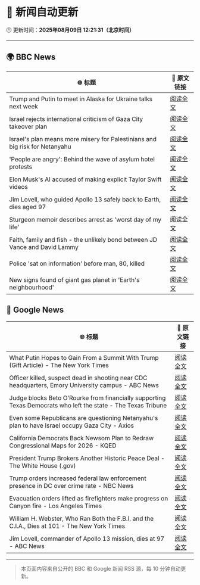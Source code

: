 # 🧠 新闻自动更新

🕒 更新时间：**2025年08月09日 12:21:31（北京时间）**

---

## 🌍 BBC News

| 🌐 标题 | 🔗 原文链接 |
|--------|-------------|
| Trump and Putin to meet in Alaska for Ukraine talks next week | [阅读全文](https://www.bbc.com/news/articles/c1dxed639n7o?at_medium=RSS&at_campaign=rss) |
| Israel rejects international criticism of Gaza City takeover plan | [阅读全文](https://www.bbc.com/news/articles/c207p49wrypo?at_medium=RSS&at_campaign=rss) |
| Israel's plan means more misery for Palestinians and big risk for Netanyahu | [阅读全文](https://www.bbc.com/news/articles/cvgv9jj9np7o?at_medium=RSS&at_campaign=rss) |
| 'People are angry': Behind the wave of asylum hotel protests | [阅读全文](https://www.bbc.com/news/articles/c4gerg74y71o?at_medium=RSS&at_campaign=rss) |
| Elon Musk's AI accused of making explicit Taylor Swift videos | [阅读全文](https://www.bbc.com/news/articles/cwye62e1ndjo?at_medium=RSS&at_campaign=rss) |
| Jim Lovell, who guided Apollo 13 safely back to Earth, dies aged 97 | [阅读全文](https://www.bbc.com/news/articles/cl7y8zq5xpno?at_medium=RSS&at_campaign=rss) |
| Sturgeon memoir describes arrest as 'worst day of my life' | [阅读全文](https://www.bbc.com/news/articles/clyv8n0v75vo?at_medium=RSS&at_campaign=rss) |
| Faith, family and fish - the unlikely bond between JD Vance and David Lammy | [阅读全文](https://www.bbc.com/news/articles/czr68vde7nvo?at_medium=RSS&at_campaign=rss) |
| Police 'sat on information' before man, 80, killed | [阅读全文](https://www.bbc.com/news/articles/cgern08j998o?at_medium=RSS&at_campaign=rss) |
| New signs found of giant gas planet in 'Earth's neighbourhood' | [阅读全文](https://www.bbc.com/news/articles/cx2xezw3dkpo?at_medium=RSS&at_campaign=rss) |

## 📰 Google News

| 🌐 标题 | 🔗 原文链接 |
|--------|-------------|
| What Putin Hopes to Gain From a Summit With Trump (Gift Article) - The New York Times | [阅读全文](https://news.google.com/rss/articles/CBMihgFBVV95cUxObUxyMUJ5OGpDdS1HOTN5SGVQQ1IxTGZTQWJXSTFBVlNFdWpHd2RJa3hfRmpmYzUxSDBvVF9KWnh3MUZUTGlmdllXUktnblRUckd5LUZBZnRwM1VzcmxEX1N0b1lyMU5MbEFJNVhYekk1TU9ncl9JWnZvSmpQUXBkaUZSemhWUQ?oc=5) |
| Officer killed, suspect dead in shooting near CDC headquarters, Emory University campus - ABC News | [阅读全文](https://news.google.com/rss/articles/CBMiowFBVV95cUxQWlVaVy1hTk5qekdTNXdKRHNGS3NSMjlpbm9EZ3JBc3ZkeS1xVTM4OVZwMHFoRnJGdkcyN041QXhNSHkzOUlfNHNBSU9xOUthNHhUUjByak9jSGZJaFN4c1g3ZTBlWC1iaE9zZ2o5UkJIMXlpRm1pVFUybDY2WVpFUUpKNWszTXhCMTBIMHpadk1TZVpzSFRETU1sMzZFSmRrZUs00gGoAUFVX3lxTE56bEJiY1l4Z2s3SG9EMl9iaXlKREFfSUJqZzFuLVpuWi1GY3RNVWNkTmNMQk1iLWdNZzJMRnJZT1NhWTBwbUlkTjctdGlnSmNpQm1vTWhGZFdHcV9GMjJwaExBWVB4SWxlTUl0T1N2UGRmSFIwVmhQZWtvbzJTMXQyUmxBdkxBajl1RUlTNTI1NDRCS1FRTGVPMHh3YXlyOXQ2ZTZud2w4cQ?oc=5) |
| Judge blocks Beto O’Rourke from financially supporting Texas Democrats who left the state - The Texas Tribune | [阅读全文](https://news.google.com/rss/articles/CBMiqAFBVV95cUxPbUROT1BzbDgta3JoQWU0OWJzOTgyN3JkZlJ3QlJwQl9jWFZ3bjNWYUhjRVBTeEVMYV80YkU2MHAtalV1MHZfZXZUdHJrRGJISW1zdTNzNTRhd1VqYVJRSlVfaFU2UE5vcTF1OUZ0TzlBQjRyRi1na1BSSjNVOFFlV1FNN3N6WWtISjFsZ2xjM2pSUFpFSHZxWWJkTG1KX1g3ZkdEWmNVdVg?oc=5) |
| Even some Republicans are questioning Netanyahu's plan to have Israel occupy Gaza City - Axios | [阅读全文](https://news.google.com/rss/articles/CBMihwFBVV95cUxPZHBiclZ1UE5kSktPVTU5aDNmRHk3UFRYdWw1R2xiVmExS2ZVYS01Q1haSWRteGZMZ0xMVFRpbWxtbUZNN3EwS21hOWctVVdBb3VucWhxc19JUldYTkVMaGVYbHJqZVFLcEVjQUVPTUQ0Sm92V0FWY2JwVk5JMDUyRUFDam56VjQ?oc=5) |
| California Democrats Back Newsom Plan to Redraw Congressional Maps for 2026 - KQED | [阅读全文](https://news.google.com/rss/articles/CBMirwFBVV95cUxQaHRJbmxrOUNZbVducmJsNlE4VHY2ZkJYU1JtWnl3N0ZYZ28xTjRzeEEwcUk0emtUc24wejMwMTR5cXRVdE52X1FTX1hjT0NZNTRFVmpNQnZPR21HMkVoQzhzWEU0Vk8ySTNGUGhTb1ZiZE1QQUtmQkpBV0N0eVZRVmppR0ZURGtwOXQyRGhvMFpodnZVY2hjbTIzSUxHVzNLTXJocjVYRXRoWFN1UFE0?oc=5) |
| President Trump Brokers Another Historic Peace Deal - The White House (.gov) | [阅读全文](https://news.google.com/rss/articles/CBMinAFBVV95cUxOVGRxR2JPbm1mdmhCMjBtY0xMUERmeG1qUmUtbWpxQ3FGamFhX0dZUVcxbHM2M3VxODNaWS11WnNGaEM0Q21qdFFhRkpaZWhlT0E2VVQzNFZPWVFWb2sxRnVkX0VlZ2k5NUp1Rk9QNDBaX3NlUEpjcmZHRlkyU1dvM1RLdzcxRzhQTDBqbnV0UmoySi1mdWR3LTdCYmc?oc=5) |
| Trump orders increased federal law enforcement presence in DC over crime rate - NBC News | [阅读全文](https://news.google.com/rss/articles/CBMixwFBVV95cUxNUUtQa01vYVluN3V6c1c3ZjZtUmh2WVh5a0VvZlotQ2d6cFlacVg0dmNXUG44Ymx6dktIZFhHX0FIQzVmeEVlRHFFZmtJdm9iRHhLb3JidGdXc2hDMDZ2RE9PLS1qOUxlMTlDREN2cGh4SnN3ZmVnQWh5VDdPN1QtNGVxaGFiVGZ1MWtucUh2allNR0lMT0dTVjBXYWpRTzA0TVAwelNlZ2hLY2ZGdFFJa2xsTmZzQ25DYXpaVXZEbmMxU3g5b1FB0gFWQVVfeXFMUHNmb18yV1dCWG82Q25NdTdZaHpQbU9ISTdfbXFZbWtXemVURjdmUGJ1QlR2b20zVWVVVTA2c0U1UVRnUDNUMUg1V0pNUm12VExRVmZoZ0E?oc=5) |
| Evacuation orders lifted as firefighters make progress on Canyon fire - Los Angeles Times | [阅读全文](https://news.google.com/rss/articles/CBMieEFVX3lxTE1FRWtQMG90UTlVcDJGQWp5Z1o3Zm9TM3FsaUlqUWZhamg4M1ZkYlFpQW5iTXFvYUhaTUQwMmdZUXNwUks0UERPaHctcEI0TEVtTlVZV3VZWmNJUFNJY1V4bkV2M2dCa0lWbXNfX3hyc3AyUE9uQkFIMg?oc=5) |
| William H. Webster, Who Ran Both the F.B.I. and the C.I.A., Dies at 101 - The New York Times | [阅读全文](https://news.google.com/rss/articles/CBMic0FVX3lxTE1MS2k5MUl2ZXhhSXV4NzRzOWFSV21vOVUzY3ZtYk9QOXZXUUVadVlBZlYzYm5fZE5SX3VPOHZta2xmSURGb3Vldy1xUFZJMmh4QzdVY2I5cGhpdkZfa3d1Z2VpQjZ5S2ZoSGlJcTY1ajZTYnc?oc=5) |
| Jim Lovell, commander of Apollo 13 mission, dies at 97 - ABC News | [阅读全文](https://news.google.com/rss/articles/CBMilgFBVV95cUxOa2NTblpGYTNYd1NSaUZLZWVQdW82dngtRGtqTUNySl9STnFFbEp6dWxzRmlTenRqNzh6T2dRaWQ0U05zYXd4RE85VlJKVExVNE1NQW9rNXA0NUFUczZjd0FtNW9Qc2NtMld6eTRER2Q0VTlYVXhJeV8td1V0TEx4djJ5OFhyN0pHOTVmcmo3Y1kwUnZ0LUHSAZsBQVVfeXFMUDR0U3FWa0I4RGw0eUlhVndUWERuYXpuMFNMZDJqaGpzMS1xSEIzaGFnODdJdmlLR2VlZEVlVE05WlNMR1pwQ1Zfb0dJNFFfNWJpWEhtX3BqQkQwNmVfTkNHMkc3SDBTR0d2RFhYVFZuZXZyVXd5TUtxZlo3RW1vOENMcjFDNXlBSFB5TGRONUxwelRJNFBRWGROOGM?oc=5) |

---
> 本页面内容来自公开的 BBC 和 Google 新闻 RSS 源，每 10 分钟自动更新。
